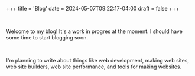 +++
title = 'Blog'
date = 2024-05-07T09:22:17-04:00
draft = false
+++

<br>

Welcome to my blog!  It's a work in progres at the moment.  I should have some time to start blogging soon.  

<br>

I'm planning to write about things like web development, making web sites, web site builders, web site performance, and tools for making websites.
